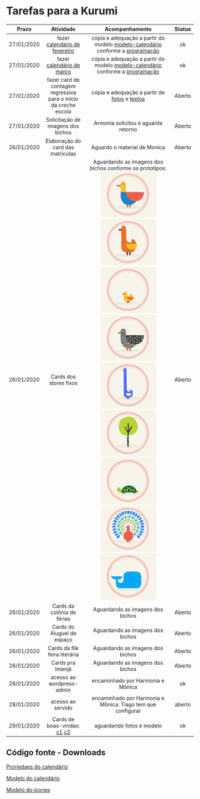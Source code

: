 # Tarefas para a Kurumi

| **Prazo** | **Atividade** | **Acompanhamento** | **Status** |
|:-:|:-:|:-:|:-:|
| 27/01/2020 | fazer [calendário de fevereiro](images/calendario-fev.jpeg)  | cópia e adequação a partir do modelo [modelo-calendário](images/modelo-calendario.jpeg) conforme a [programação](CALENDÁRIO-INTERNO-2020.docx)  | ok  |
| 27/01/2020 | fazer [calendário de março](images/calendario-mar.jpeg)  | cópia e adequação a partir do modelo [modelo-calendário](images/modelo-calendario.jpeg) conforme a [programação](CALENDÁRIO-INTERNO-2020.docx)  | ok  |
| 27/01/2020 | fazer card de contagem regressiva para o início da creche escola |  cópia e adequação a partir de [fotos]() e [textos]() | Aberto  |
| 27/01/2020 | Solicitação de imagens dos bichos  | Armonia solicitou e aguarda retorno | Aberto |
| 26/01/2020 | Elaboração do card das matrículas | Aguardo o material de Monica | Aberto |
| 26/01/2020 | Cards dos stores fixos  | Aguardando as imagens dos bichos conforme os prototipos: ![p1](images/1-icones150x125.jpg) ![p2](images/2-icones150x125.jpg) ![p3](images/3-icones150x125.jpg) ![p4](images/4-icones150x125.jpg) ![p5](images/5-icones150x125.jpg) ![p6](images/6-icones150x125.jpg) ![p7](images/7-icones150x125.jpg) ![p8](images/8-icones150x125.jpg) ![p9](images/9-icones150x125.jpg) | Aberto |
| 26/01/2020 | Cards da colônia de férias  | Aguardando as imagens dos bichos | Aberto |
| 26/01/2020 | Cards do Aluguel de espaço  | Aguardando as imagens dos bichos | Aberto |
| 26/01/2020 | Cards da flik feira literária  | Aguardando as imagens dos bichos | Aberto |
| 26/01/2020 | Cards pra Imenjá  | Aguardando as imagens dos bichos | Aberto |
| 28/01/2020 | acesso ao wordpress-admin | encaminhado por Harmonia e Mônica | ok |
| 28/01/2020 | acesso ao servido | encaminhado por Harmonia e Mônica. Tiago tem que configurar | aberto |
| 29/01/2020 | Cards de boas-vindas: [c1](images/card-boas-vindas.jpg) [c2](images/card-boas-vindas-insta.jpg) | aguardando fotos e modelo | ok |

## Código fonte - Downloads

[Proriedaes do calendário](propriedades.md#propriedades-do-calendário)

[Modelo do calendário](images/modelo-calendario.xcf)

[Modelo do ícones](images/modelo-icones.xcf)